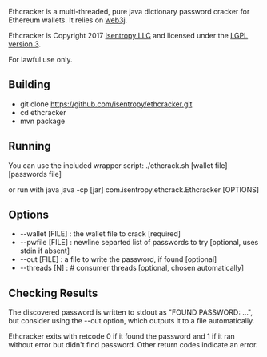 Ethcracker is a multi-threaded, pure java dictionary password cracker for Ethereum wallets. It relies on [web3j](https://github.com/web3j/web3j). 

Ethcracker is Copyright 2017 [Isentropy LLC](https://isentropy.com) and licensed under the [LGPL version 3](https://www.gnu.org/copyleft/lesser.html).

For lawful use only. 

## Building
  * git clone https://github.com/isentropy/ethcracker.git
  * cd ethcracker
  * mvn package

## Running
You can use the included wrapper script:
./ethcrack.sh [wallet file] [passwords file]

or run with java
java -cp [jar] com.isentropy.ethcrack.Ethcracker [OPTIONS]

## Options
  * --wallet [FILE] : the wallet file to crack [required]
  * --pwfile [FILE] : newline separted list of passwords to try [optional, uses stdin if absent]
  * --out [FILE] : a file to write the password, if found [optional]
  * --threads [N] : # consumer threads [optional, chosen automatically]

## Checking Results

The discovered password is written to stdout as "FOUND PASSWORD: ...", but consider using the --out option, which outputs it to a file automatically.

Ethcracker exits with retcode 0 if it found the password and 1 if it ran without error but didn't find password. Other return codes indicate an error. 
